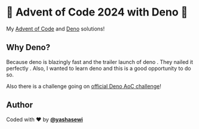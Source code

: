 # 🎄 Advent of Code 2024 with Deno 🦕

My [Advent of Code](https://adventofcode.com/2024/) and [Deno](https://deno.com) solutions! 

## Why Deno?

Because deno is blazingly fast and the trailer launch of deno . They nailed it perfectly .
Also, I wanted to learn deno and this is a good opportunity to do so. 

Also there is a challenge going on [official Deno AoC challenge](https://deno.com/blog/advent-of-code-2024)!

## Author

Coded with ❤️ by **[@yashasewi](https://github.com/yashasewi)**
